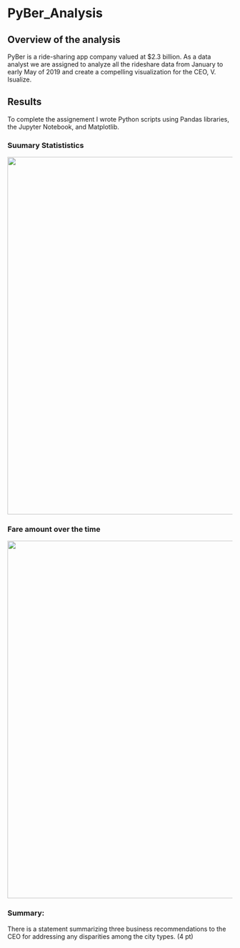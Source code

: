 # PyBer_Analysis

## Overview of the analysis

PyBer is a ride-sharing app company valued at $2.3 billion. As a data analyst we are assigned to analyze all the rideshare data from January to early May of 2019 and create a compelling visualization for the CEO, V. Isualize.

## Results
To complete the assignement I wrote Python scripts using Pandas libraries, the Jupyter Notebook, and Matplotlib. 
### Suumary Statististics
<img src="https://github.com/ArmineKhanan/PyBer_Analysis/blob/main/Pyber%20Summary%20.png" width="800" />

### Fare amount over the time
<img src="https://github.com/ArmineKhanan/PyBer_Analysis/blob/main/Total%20Fare%20by%20City%20Type.png" width="800" />


### Summary:

There is a statement summarizing three business recommendations to the CEO for addressing any disparities among the city types. (4 pt)
